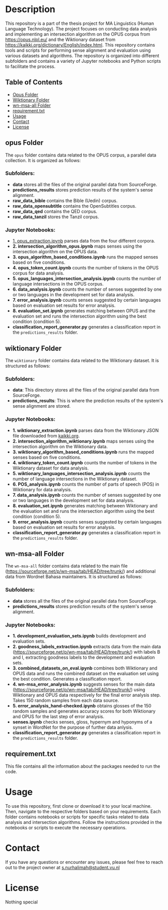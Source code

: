# Description
This repository is a part of the thesis project for MA Linguistics (Human Language Technology). The project focuses on conducting data analysis and implementing an intersection algorithm on the OPUS corpus from https://opus.nlpl.eu/ and the Wiktionary dataset from https://kaikki.org/dictionary/English/index.html. This repository contains tools and scripts for performing sense alignment and evaluation using various datasets and algorithms. The repository is organized into different subfolders and contains a variety of Jupyter notebooks and Python scripts to facilitate the process.

## Table of Contents
- [Opus Folder](#opus-folder)
- [Wiktionary Folder](#wiktionary-folder)
- [wn-msa-all Folder](#wn-msa-all-folder)
- [requirement.txt](#requirementtxt)
- [Usage](#usage)
- [Contact](#contact)
- [License](#license)

## opus Folder

The `opus` folder contains data related to the OPUS corpus, a parallel data collection. It is organized as follows:

### Subfolders:

- **data** stores all the files of the original parallel data from SourceForge.
- **predictions_results** stores prediction results of the system's sense alignment.
- **raw_data_bible** contains the Bible (Uedin) corpus.
- **raw_data_opensubtitle** contains the OpenSubtitles corpus.
- **raw_data_qed** contains the QED corpus.
- **raw_data_tanzil** stores the Tanzil corpus.

### Jupyter Notebooks:

- [1. opus_extraction.ipynb](https://github.com/iamima188/Siti_Nurhalimah_Thesis_2023/blob/main/opus/1.%20opus_extraction.ipynb) parses data from the four different corpora.
- **2. intersection_algorithm_opus.ipynb** maps senses using the intersection algorithm on the OPUS data.
- **3. opus_algorithm_based_conditions.ipynb** runs the mapped senses based on five conditions.
- **4. opus_token_count.ipynb** counts the number of tokens in the OPUS corpus for data analysis.
- **5. opus_languages_intersection_analysis.ipynb** counts the number of language intersections in the OPUS corpus.
- **6. data_analysis.ipynb** counts the number of senses suggested by one or two languages in the development set for data analysis.
- **7. error_analysis.ipynb** counts senses suggested by certain languages based on evaluation set results for error analysis.
- **8. evaluation_set.ipynb** generates matching between OPUS and the evaluation set and runs the intersection algorithm using the best condition (condition 5).
- **classification_report_generator.py** generates a classification report in the `predictions_results` folder.

## wiktionary Folder

The `wiktionary` folder contains data related to the Wiktionary dataset. It is structured as follows:

### Subfolders:

- **data**: This directory stores all the files of the original parallel data from SourceForge.
- **predictions_results**: This is where the prediction results of the system's sense alignment are stored.

### Jupyter Notebooks:

- **1. wiktionary_extraction.ipynb** parses data from the Wiktionary JSON file downloaded from [kaikki.org](https://kaikki.org/dictionary/English/index.html).
- **2. intersection_algorithm_wiktionary.ipynb** maps senses using the intersection algorithm on the Wiktionary data.
- **3. wiktionary_algorithm_based_conditions.ipynb** runs the mapped senses based on five conditions.
- **4. wiktionary_token_count.ipynb** counts the number of tokens in the Wiktionary dataset for data analysis.
- **5. wiktionary_languages_intersection_analysis.ipynb** counts the number of language intersections in the Wiktionary dataset.
- **6. POS_analysis.ipynb** counts the number of parts of speech (POS) in Wiktionary for data analysis.
- **7. data_analysis.ipynb** counts the number of senses suggested by one or two languages in the development set for data analysis.
- **8. evaluation_set.ipynb** generates matching between Wiktionary and the evaluation set and runs the intersection algorithm using the best condition (condition 5).
- **9. error_analysis.ipynb** counts senses suggested by certain languages based on evaluation set results for error analysis.
- **classification_report_generator.py** generates a classification report in the `predictions_results` folder.

## wn-msa-all Folder

The `wn-msa-all` folder contains data related to the main file (https://sourceforge.net/p/wn-msa/tab/HEAD/tree/trunk/) and additional data from Wordnet Bahasa maintainers. It is structured as follows:

### Subfolders:

- **data** stores all the files of the original parallel data from SourceForge.
- **predictions_results** stores prediction results of the system's sense alignment.

### Jupyter Notebooks:

- **1. development_evaluation_sets.ipynb** builds development and evaluation sets.
- **2. goodness_labels_extraction.ipynb** extracts data from the main data (https://sourceforge.net/p/wn-msa/tab/HEAD/tree/trunk/) with labels B and I, extracting goodness labels to the development and evaluation sets.
- **3. combined_datasets_on_eval.ipynb** combines both Wiktionary and OPUS data and runs the combined dataset on the evaluation set using the best condition. Generates a classification report.
- **4. wn-msa_error_analysis.ipynb** suggests senses for the main data (https://sourceforge.net/p/wn-msa/tab/HEAD/tree/trunk/) using Wiktionary and OPUS data respectively for the final error analysis step. Takes 150 random samples from each data source.
- **5. error_analysis_hand-checked.ipynb** obtains glosses of the 150 random samples and generates accuracy scores for both Wiktionary and OPUS for the last step of error analysis.
- **senses.ipynb** checks senses, gloss, hypernym and hyponyms of a synset in WordNet for the purpose of further data anlysis.
- **classification_report_generator.py** generates a classification report in the `predictions_results` folder.

## requirement.txt
This file contains all the information about the packages needed to run the code. 

# Usage
To use this repository, first clone or download it to your local machine. Then, navigate to the respective folders based on your requirements. Each folder contains notebooks or scripts for specific tasks related to data analysis and intersection algorithms. Follow the instructions provided in the notebooks or scripts to execute the necessary operations.

# Contact
If you have any questions or encounter any issues, please feel free to reach out to the project owner at s.nurhalimah@student.vu.nl

# License
Nothing special
